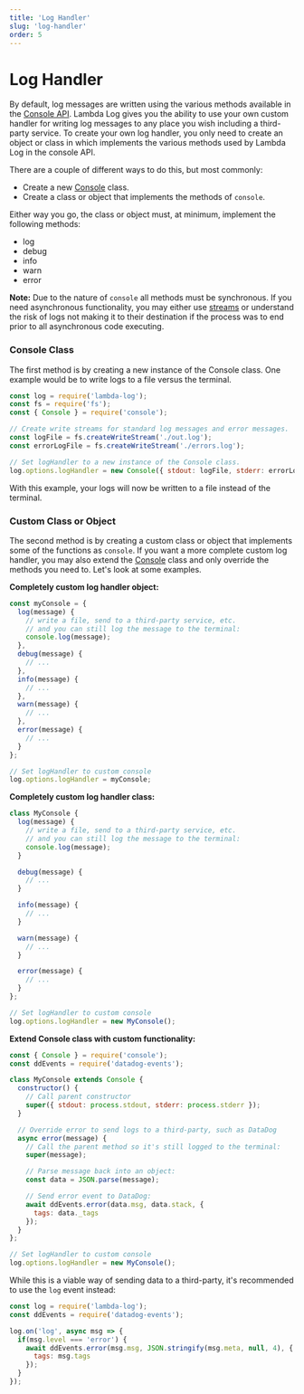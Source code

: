 ```yaml
---
title: 'Log Handler'
slug: 'log-handler'
order: 5
---
```


# Log Handler
By default, log messages are written using the various methods available in the [Console API](https://developer.mozilla.org/en-US/docs/Web/API/console). Lambda Log gives you the ability to use your own custom handler for writing log messages to any place you wish including a third-party service. To create your own log handler, you only need to create an object or class in which implements the various methods used by Lambda Log in the console API.

There are a couple of different ways to do this, but most commonly:

- Create a new [Console](https://nodejs.org/dist/latest-v14.x/docs/api/console.html) class.
- Create a class or object that implements the methods of `console`.

Either way you go, the class or object must, at minimum, implement the following methods:

- log
- debug
- info
- warn
- error

<alert type="warn">**Note:** Due to the nature of `console` all methods must be synchronous. If you need asynchronous functionality, you may either use [streams](https://nodejs.org/dist/latest-v14.x/docs/api/stream.html) or understand the risk of logs not making it to their destination if the process was to end prior to all asynchronous code executing.</alert>

### Console Class
The first method is by creating a new instance of the Console class. One example would be to write logs to a file versus the terminal.

```js
const log = require('lambda-log');
const fs = require('fs');
const { Console } = require('console');

// Create write streams for standard log messages and error messages.
const logFile = fs.createWriteStream('./out.log');
const errorLogFile = fs.createWriteStream('./errors.log');

// Set logHandler to a new instance of the Console class.
log.options.logHandler = new Console({ stdout: logFile, stderr: errorLogFile });
```

With this example, your logs will now be written to a file instead of the terminal.

### Custom Class or Object
The second method is by creating a custom class or object that implements some of the functions as `console`. If you want a more complete custom log handler, you may also extend the [Console](https://nodejs.org/dist/latest-v14.x/docs/api/console.html) class and only override the methods you need to. Let's look at some examples.

**Completely custom log handler object:**
```js
const myConsole = {
  log(message) {
    // write a file, send to a third-party service, etc.
    // and you can still log the message to the terminal:
    console.log(message);
  },
  debug(message) {
    // ...
  },
  info(message) {
    // ...
  },
  warn(message) {
    // ...
  },
  error(message) {
    // ...
  }
};

// Set logHandler to custom console
log.options.logHandler = myConsole;
```

**Completely custom log handler class:**
```js
class MyConsole {
  log(message) {
    // write a file, send to a third-party service, etc.
    // and you can still log the message to the terminal:
    console.log(message);
  }

  debug(message) {
    // ...
  }

  info(message) {
    // ...
  }

  warn(message) {
    // ...
  }

  error(message) {
    // ...
  }
};

// Set logHandler to custom console
log.options.logHandler = new MyConsole();
```

**Extend Console class with custom functionality:**
```js
const { Console } = require('console');
const ddEvents = require('datadog-events');

class MyConsole extends Console {
  constructor() {
    // Call parent constructor
    super({ stdout: process.stdout, stderr: process.stderr });
  }

  // Override error to send logs to a third-party, such as DataDog
  async error(message) {
    // Call the parent method so it's still logged to the terminal:
    super(message);

    // Parse message back into an object:
    const data = JSON.parse(message);

    // Send error event to DataDog:
    await ddEvents.error(data.msg, data.stack, {
      tags: data._tags
    });
  }
};

// Set logHandler to custom console
log.options.logHandler = new MyConsole();
```

While this is a viable way of sending data to a third-party, it's recommended to use the `log` event instead:

```js
const log = require('lambda-log');
const ddEvents = require('datadog-events');

log.on('log', async msg => {
  if(msg.level === 'error') {
    await ddEvents.error(msg.msg, JSON.stringify(msg.meta, null, 4), {
      tags: msg.tags
    });
  }
});
```

